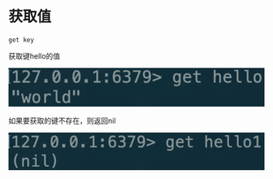 # 获取值

```text
get key
```

获取键hello的值

![](../../.gitbook/assets/image%20%2818%29.png)

如果要获取的键不存在，则返回nil

![](../../.gitbook/assets/image%20%2819%29.png)

